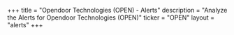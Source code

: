 +++
title = "Opendoor Technologies (OPEN) - Alerts"
description = "Analyze the Alerts for Opendoor Technologies (OPEN)"
ticker = "OPEN"
layout = "alerts"
+++

